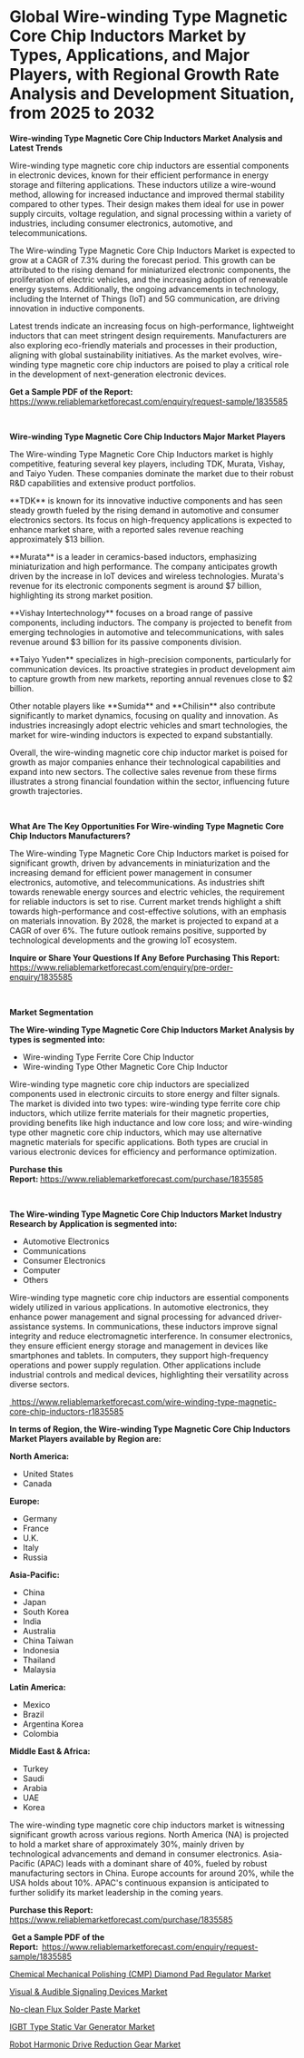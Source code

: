 <p><h1>Global Wire-winding Type Magnetic Core Chip Inductors Market by Types, Applications, and Major Players, with Regional Growth Rate Analysis and Development Situation, from 2025 to 2032</h1></p><p><strong>Wire-winding Type Magnetic Core Chip Inductors Market Analysis and Latest Trends</strong></p>
<p><p>Wire-winding type magnetic core chip inductors are essential components in electronic devices, known for their efficient performance in energy storage and filtering applications. These inductors utilize a wire-wound method, allowing for increased inductance and improved thermal stability compared to other types. Their design makes them ideal for use in power supply circuits, voltage regulation, and signal processing within a variety of industries, including consumer electronics, automotive, and telecommunications.</p><p>The Wire-winding Type Magnetic Core Chip Inductors Market is expected to grow at a CAGR of 7.3% during the forecast period. This growth can be attributed to the rising demand for miniaturized electronic components, the proliferation of electric vehicles, and the increasing adoption of renewable energy systems. Additionally, the ongoing advancements in technology, including the Internet of Things (IoT) and 5G communication, are driving innovation in inductive components.</p><p>Latest trends indicate an increasing focus on high-performance, lightweight inductors that can meet stringent design requirements. Manufacturers are also exploring eco-friendly materials and processes in their production, aligning with global sustainability initiatives. As the market evolves, wire-winding type magnetic core chip inductors are poised to play a critical role in the development of next-generation electronic devices.</p></p>
<p><strong>Get a Sample PDF of the Report:&nbsp;</strong> <a href="https://www.reliablemarketforecast.com/enquiry/request-sample/1835585?utm_campaign=1875&utm_medium=2&utm_source=Github&utm_content=ia&utm_term=26032025&utm_id=wire-winding-type-magnetic-core-chip-inductors">https://www.reliablemarketforecast.com/enquiry/request-sample/1835585</a></p>
<p>&nbsp;</p>
<p><strong>Wire-winding Type Magnetic Core Chip Inductors Major Market Players</strong></p>
<p><p>The Wire-winding Type Magnetic Core Chip Inductors market is highly competitive, featuring several key players, including TDK, Murata, Vishay, and Taiyo Yuden. These companies dominate the market due to their robust R&D capabilities and extensive product portfolios.</p><p>**TDK** is known for its innovative inductive components and has seen steady growth fueled by the rising demand in automotive and consumer electronics sectors. Its focus on high-frequency applications is expected to enhance market share, with a reported sales revenue reaching approximately $13 billion.</p><p>**Murata** is a leader in ceramics-based inductors, emphasizing miniaturization and high performance. The company anticipates growth driven by the increase in IoT devices and wireless technologies. Murata's revenue for its electronic components segment is around $7 billion, highlighting its strong market position.</p><p>**Vishay Intertechnology** focuses on a broad range of passive components, including inductors. The company is projected to benefit from emerging technologies in automotive and telecommunications, with sales revenue around $3 billion for its passive components division.</p><p>**Taiyo Yuden** specializes in high-precision components, particularly for communication devices. Its proactive strategies in product development aim to capture growth from new markets, reporting annual revenues close to $2 billion.</p><p>Other notable players like **Sumida** and **Chilisin** also contribute significantly to market dynamics, focusing on quality and innovation. As industries increasingly adopt electric vehicles and smart technologies, the market for wire-winding inductors is expected to expand substantially. </p><p>Overall, the wire-winding magnetic core chip inductor market is poised for growth as major companies enhance their technological capabilities and expand into new sectors. The collective sales revenue from these firms illustrates a strong financial foundation within the sector, influencing future growth trajectories.</p></p>
<p>&nbsp;</p>
<p><strong>What Are The Key Opportunities For Wire-winding Type Magnetic Core Chip Inductors Manufacturers?</strong></p>
<p><p>The Wire-winding Type Magnetic Core Chip Inductors market is poised for significant growth, driven by advancements in miniaturization and the increasing demand for efficient power management in consumer electronics, automotive, and telecommunications. As industries shift towards renewable energy sources and electric vehicles, the requirement for reliable inductors is set to rise. Current market trends highlight a shift towards high-performance and cost-effective solutions, with an emphasis on materials innovation. By 2028, the market is projected to expand at a CAGR of over 6%. The future outlook remains positive, supported by technological developments and the growing IoT ecosystem.</p></p>
<p><strong>Inquire or Share Your Questions If Any Before Purchasing This Report:</strong> <a href="https://www.reliablemarketforecast.com/enquiry/pre-order-enquiry/1835585?utm_campaign=1875&utm_medium=2&utm_source=Github&utm_content=ia&utm_term=26032025&utm_id=wire-winding-type-magnetic-core-chip-inductors">https://www.reliablemarketforecast.com/enquiry/pre-order-enquiry/1835585</a></p>
<p>&nbsp;</p>
<p><strong>Market Segmentation</strong></p>
<p><strong>The Wire-winding Type Magnetic Core Chip Inductors Market Analysis by types is segmented into:</strong></p>
<p><ul><li>Wire-winding Type Ferrite Core Chip Inductor</li><li>Wire-winding Type Other Magnetic Core Chip Inductor</li></ul></p>
<p><p>Wire-winding type magnetic core chip inductors are specialized components used in electronic circuits to store energy and filter signals. The market is divided into two types: wire-winding type ferrite core chip inductors, which utilize ferrite materials for their magnetic properties, providing benefits like high inductance and low core loss; and wire-winding type other magnetic core chip inductors, which may use alternative magnetic materials for specific applications. Both types are crucial in various electronic devices for efficiency and performance optimization.</p></p>
<p><strong>Purchase this Report:&nbsp;</strong><a href="https://www.reliablemarketforecast.com/purchase/1835585?utm_campaign=1875&utm_medium=2&utm_source=Github&utm_content=ia&utm_term=26032025&utm_id=wire-winding-type-magnetic-core-chip-inductors">https://www.reliablemarketforecast.com/purchase/1835585</a></p>
<p>&nbsp;</p>
<p><strong>The Wire-winding Type Magnetic Core Chip Inductors Market Industry Research by Application is segmented into:</strong></p>
<p><ul><li>Automotive Electronics</li><li>Communications</li><li>Consumer Electronics</li><li>Computer</li><li>Others</li></ul></p>
<p><p>Wire-winding type magnetic core chip inductors are essential components widely utilized in various applications. In automotive electronics, they enhance power management and signal processing for advanced driver-assistance systems. In communications, these inductors improve signal integrity and reduce electromagnetic interference. In consumer electronics, they ensure efficient energy storage and management in devices like smartphones and tablets. In computers, they support high-frequency operations and power supply regulation. Other applications include industrial controls and medical devices, highlighting their versatility across diverse sectors.</p></p>
<p><a href="https://www.reliablemarketforecast.com/wire-winding-type-magnetic-core-chip-inductors-r1835585?utm_campaign=1875&utm_medium=2&utm_source=Github&utm_content=ia&utm_term=26032025&utm_id=wire-winding-type-magnetic-core-chip-inductors">&nbsp;https://www.reliablemarketforecast.com/wire-winding-type-magnetic-core-chip-inductors-r1835585</a></p>
<p><strong>In terms of Region, the Wire-winding Type Magnetic Core Chip Inductors Market Players available by Region are:</strong></p>
<p>
    <p> <strong> North America: </strong>
        <ul>
            <li>United States</li>
            <li>Canada</li>
        </ul>
        </p> 
    <p> <strong> Europe: </strong>
        <ul>
            <li>Germany</li>
            <li>France</li>
            <li>U.K.</li>
            <li>Italy</li>
            <li>Russia</li>
        </ul>
        </p> 
    <p> <strong> Asia-Pacific: </strong>
        <ul>
            <li>China</li>
            <li>Japan</li>
            <li>South Korea</li>
            <li>India</li>
            <li>Australia</li>
            <li>China Taiwan</li>
            <li>Indonesia</li>
            <li>Thailand</li>
            <li>Malaysia</li>
        </ul>
        </p> 
    <p> <strong> Latin America: </strong>
        <ul>
            <li>Mexico</li>
            <li>Brazil</li>
            <li>Argentina Korea</li>
            <li>Colombia</li>
        </ul>
        </p> 
    <p> <strong> Middle East & Africa: </strong>
        <ul>
            <li>Turkey</li>
            <li>Saudi</li>
            <li>Arabia</li>
            <li>UAE</li>
            <li>Korea</li>
        </ul>
    </p>
    </p>
<p><p>The wire-winding type magnetic core chip inductors market is witnessing significant growth across various regions. North America (NA) is projected to hold a market share of approximately 30%, mainly driven by technological advancements and demand in consumer electronics. Asia-Pacific (APAC) leads with a dominant share of 40%, fueled by robust manufacturing sectors in China. Europe accounts for around 20%, while the USA holds about 10%. APAC's continuous expansion is anticipated to further solidify its market leadership in the coming years.</p></p>
<p><strong>Purchase this Report: </strong><a href="https://www.reliablemarketforecast.com/purchase/1835585?utm_campaign=1875&utm_medium=2&utm_source=Github&utm_content=ia&utm_term=26032025&utm_id=wire-winding-type-magnetic-core-chip-inductors">https://www.reliablemarketforecast.com/purchase/1835585</a></p>
<p>&nbsp;<strong>Get a Sample PDF of the Report:&nbsp;&nbsp;</strong><a href="https://www.reliablemarketforecast.com/enquiry/request-sample/1835585?utm_campaign=1875&utm_medium=2&utm_source=Github&utm_content=ia&utm_term=26032025&utm_id=wire-winding-type-magnetic-core-chip-inductors">https://www.reliablemarketforecast.com/enquiry/request-sample/1835585</a></p>
<p><strong></strong></p>
<p><p><a href="https://github.com/zoccohaniech/Market-Research-Report-List-1/blob/main/chemical-mechanical-polishing-cmp-diamond-pad-regulator-market.md?utm_campaign=1875&utm_medium=2&utm_source=Github&utm_content=ia&utm_term=26032025&utm_id=wire-winding-type-magnetic-core-chip-inductors">Chemical Mechanical Polishing (CMP) Diamond Pad Regulator Market</a></p><p><a href="https://github.com/ancsyanagha/Market-Research-Report-List-1/blob/main/visual-audible-signaling-devices-market.md?utm_campaign=1875&utm_medium=2&utm_source=Github&utm_content=ia&utm_term=26032025&utm_id=wire-winding-type-magnetic-core-chip-inductors">Visual & Audible Signaling Devices Market</a></p><p><a href="https://github.com/naomaroaoonv/Market-Research-Report-List-1/blob/main/no-clean-flux-solder-paste-market.md?utm_campaign=1875&utm_medium=2&utm_source=Github&utm_content=ia&utm_term=26032025&utm_id=wire-winding-type-magnetic-core-chip-inductors">No-clean Flux Solder Paste Market</a></p><p><a href="https://github.com/rrosasdaunas/Market-Research-Report-List-1/blob/main/igbt-type-static-var-generator-market.md?utm_campaign=1875&utm_medium=2&utm_source=Github&utm_content=ia&utm_term=26032025&utm_id=wire-winding-type-magnetic-core-chip-inductors">IGBT Type Static Var Generator Market</a></p><p><a href="https://github.com/guyotkiferhi/Market-Research-Report-List-1/blob/main/robot-harmonic-drive-reduction-gear-market.md?utm_campaign=1875&utm_medium=2&utm_source=Github&utm_content=ia&utm_term=26032025&utm_id=wire-winding-type-magnetic-core-chip-inductors">Robot Harmonic Drive Reduction Gear Market</a></p></p>